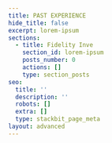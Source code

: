 ```yaml
---
title: PAST EXPERIENCE
hide_title: false
excerpt: lorem-ipsum
sections:
  - title: Fidelity Inve
    section_id: lorem-ipsum
    posts_number: 0
    actions: []
    type: section_posts
seo:
  title: ''
  description: ''
  robots: []
  extra: []
  type: stackbit_page_meta
layout: advanced
---
```

